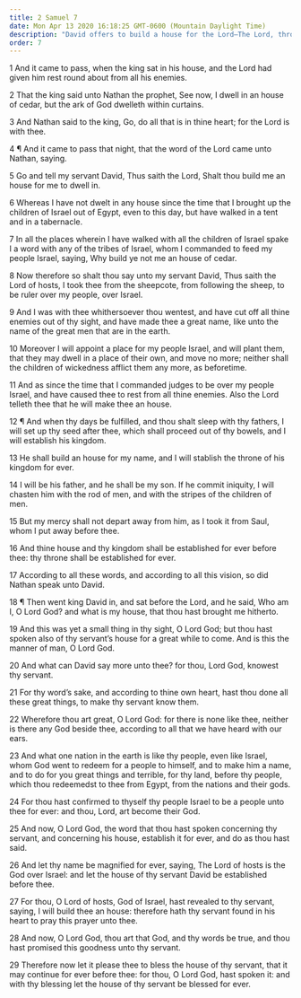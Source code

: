 ```yaml
---
title: 2 Samuel 7
date: Mon Apr 13 2020 16:18:25 GMT-0600 (Mountain Daylight Time)
description: "David offers to build a house for the Lord—The Lord, through Nathan, says He has not asked David to do so—The Lord will establish David’s house and kingdom forever—David offers a prayer of thanksgiving."
order: 7
---
```


1 And it came to pass, when the king sat in his house, and the Lord had given him rest round about from all his enemies.

2 That the king said unto Nathan the prophet, See now, I dwell in an house of cedar, but the ark of God dwelleth within curtains.

3 And Nathan said to the king, Go, do all that is in thine heart; for the Lord is with thee.

4 ¶ And it came to pass that night, that the word of the Lord came unto Nathan, saying.

5 Go and tell my servant David, Thus saith the Lord, Shalt thou build me an house for me to dwell in.

6 Whereas I have not dwelt in any house since the time that I brought up the children of Israel out of Egypt, even to this day, but have walked in a tent and in a tabernacle.

7 In all the places wherein I have walked with all the children of Israel spake I a word with any of the tribes of Israel, whom I commanded to feed my people Israel, saying, Why build ye not me an house of cedar.

8 Now therefore so shalt thou say unto my servant David, Thus saith the Lord of hosts, I took thee from the sheepcote, from following the sheep, to be ruler over my people, over Israel.

9 And I was with thee whithersoever thou wentest, and have cut off all thine enemies out of thy sight, and have made thee a great name, like unto the name of the great men that are in the earth.

10 Moreover I will appoint a place for my people Israel, and will plant them, that they may dwell in a place of their own, and move no more; neither shall the children of wickedness afflict them any more, as beforetime.

11 And as since the time that I commanded judges to be over my people Israel, and have caused thee to rest from all thine enemies. Also the Lord telleth thee that he will make thee an house.

12 ¶ And when thy days be fulfilled, and thou shalt sleep with thy fathers, I will set up thy seed after thee, which shall proceed out of thy bowels, and I will establish his kingdom.

13 He shall build an house for my name, and I will stablish the throne of his kingdom for ever.

14 I will be his father, and he shall be my son. If he commit iniquity, I will chasten him with the rod of men, and with the stripes of the children of men.

15 But my mercy shall not depart away from him, as I took it from Saul, whom I put away before thee.

16 And thine house and thy kingdom shall be established for ever before thee: thy throne shall be established for ever.

17 According to all these words, and according to all this vision, so did Nathan speak unto David.

18 ¶ Then went king David in, and sat before the Lord, and he said, Who am I, O Lord God? and what is my house, that thou hast brought me hitherto.

19 And this was yet a small thing in thy sight, O Lord God; but thou hast spoken also of thy servant’s house for a great while to come. And is this the manner of man, O Lord God.

20 And what can David say more unto thee? for thou, Lord God, knowest thy servant.

21 For thy word’s sake, and according to thine own heart, hast thou done all these great things, to make thy servant know them.

22 Wherefore thou art great, O Lord God: for there is none like thee, neither is there any God beside thee, according to all that we have heard with our ears.

23 And what one nation in the earth is like thy people, even like Israel, whom God went to redeem for a people to himself, and to make him a name, and to do for you great things and terrible, for thy land, before thy people, which thou redeemedst to thee from Egypt, from the nations and their gods.

24 For thou hast confirmed to thyself thy people Israel to be a people unto thee for ever: and thou, Lord, art become their God.

25 And now, O Lord God, the word that thou hast spoken concerning thy servant, and concerning his house, establish it for ever, and do as thou hast said.

26 And let thy name be magnified for ever, saying, The Lord of hosts is the God over Israel: and let the house of thy servant David be established before thee.

27 For thou, O Lord of hosts, God of Israel, hast revealed to thy servant, saying, I will build thee an house: therefore hath thy servant found in his heart to pray this prayer unto thee.

28 And now, O Lord God, thou art that God, and thy words be true, and thou hast promised this goodness unto thy servant.

29 Therefore now let it please thee to bless the house of thy servant, that it may continue for ever before thee: for thou, O Lord God, hast spoken it: and with thy blessing let the house of thy servant be blessed for ever.

